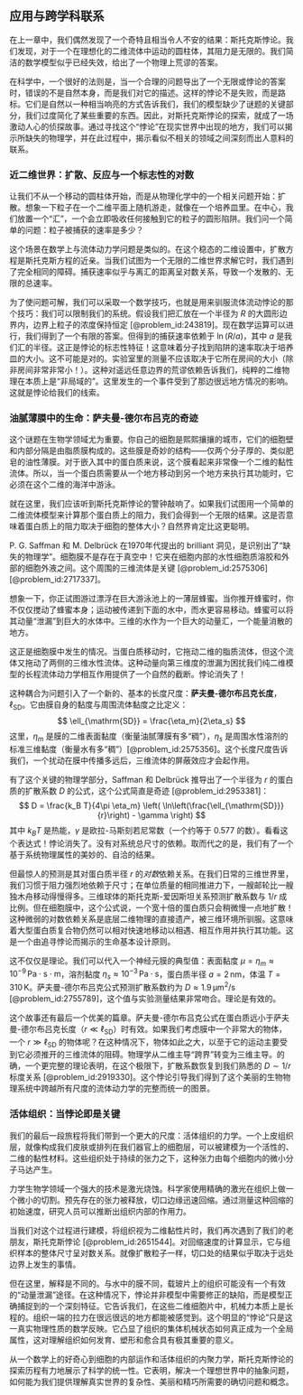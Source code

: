 ## 应用与跨学科联系

在上一章中，我们偶然发现了一个奇特且相当令人不安的结果：斯托克斯悖论。我们发现，对于一个在理想化的二维流体中运动的圆柱体，其阻力是无限的。我们简洁的数学模型似乎已经失效，给出了一个物理上荒谬的答案。

在科学中，一个很好的法则是，当一个合理的问题导出了一个无限或悖论的答案时，错误的不是自然本身，而是我们对它的描述。这样的悖论不是失败，而是路标。它们是自然以一种相当响亮的方式告诉我们，我们的模型缺少了谜题的关键部分，我们过度简化了某些重要的东西。因此，对斯托克斯悖论的探索，就成了一场激动人心的侦探故事。通过寻找这个“悖论”在现实世界中出现的地方，我们可以揭示所缺失的物理学，并在此过程中，揭示看似不相关的领域之间深刻而出人意料的联系。

### 近二维世界：扩散、反应与一个标志性的对数

让我们不从一个移动的圆柱体开始，而是从物理化学中的一个相关问题开始：扩散。想象一下粒子在一个二维平面上随机游走，就像在一个培养皿里。在中心，我们放置一个“汇”，一个会立即吸收任何接触到它的粒子的圆形陷阱。我们问一个简单的问题：粒子被捕获的速率是多少？

这个场景在数学上与流体动力学问题是类似的。在这个稳态的二维设置中，扩散方程是斯托克斯方程的近亲。当我们试图为一个无限的二维世界求解它时，我们遇到了完全相同的障碍。捕获速率似乎与离汇的距离呈对数关系，导致一个发散的、无限的总速率。

为了使问题可解，我们可以采取一个数学技巧，也就是用来驯服流体流动悖论的那个技巧：我们可以限制我们的系统。假设我们把汇放在一个半径为 $R$ 的大圆形边界内，边界上粒子的浓度保持恒定 [@problem_id:243819]。现在数学运算可以进行，我们得到了一个有限的答案。但得到的捕获速率依赖于 $\ln(R/a)$，其中 $a$ 是我们汇的半径。这正是悖论的标志性特征！这意味着分子找到陷阱的速率取决于培养皿的大小。这不可能是对的。实验室里的测量不应该取决于它所在房间的大小（除非房间非常非常小！）。这种对遥远任意边界的荒谬依赖告诉我们，纯粹的二维物理在本质上是“非局域的”。这里发生的一个事件受到了那边很远地方情况的影响。这就是悖论给我们的线索。

### 油腻薄膜中的生命：萨夫曼-德尔布吕克的奇迹

这个谜题在生物学领域尤为重要。你自己的细胞是熙熙攘攘的城市，它们的细胞壁和内部分隔是由脂质膜构成的。这些膜是奇妙的结构——仅两个分子厚的、类似肥皂的油性薄膜。对于嵌入其中的蛋白质来说，这个膜看起来非常像一个二维的黏性流体。所以，当一个蛋白质需要从一个地方移动到另一个地方来执行其功能时，它必须在这个二维的海洋中游泳。

就在这里，我们应该听到斯托克斯悖论的警钟敲响了。如果我们试图用一个简单的二维流体模型来计算那个蛋白质上的阻力，我们会得到一个无限的结果。这是否意味着蛋白质上的阻力取决于细胞的整体大小？自然界肯定比这更聪明。

P. G. Saffman 和 M. Delbrück 在1970年代提出的 brilliant 洞见，是识别出了“缺失的物理学”。细胞膜不是存在于真空中！它夹在细胞内部的水性细胞质溶胶和外部的细胞外液之间。这个周围的三维流体是关键 [@problem_id:2575306] [@problem_id:2717337]。

想象一下，你正试图游过漂浮在巨大游泳池上的一薄层蜂蜜。当你推开蜂蜜时，你不仅仅搅动了蜂蜜本身；运动被传递到下面的水中，而水更容易移动。蜂蜜可以将其动量“泄漏”到巨大的水体中。三维的水作为一个巨大的动量汇，一个能量消散的地方。

这正是细胞膜中发生的情况。当蛋白质移动时，它拖动二维的脂质流体，但这个流体又拖动了两侧的三维水性流体。这种动量向第三维度的泄漏为困扰我们纯二维模型的长程流体动力学相互作用提供了一个自然的截断。悖论消失了！

这种耦合为问题引入了一个新的、基本的长度尺度：**萨夫曼-德尔布吕克长度**，$\ell_{\mathrm{SD}}$。它由膜自身的黏度与周围流体黏度之比定义：
$$
\ell_{\mathrm{SD}} = \frac{\eta_m}{2\eta_s}
$$
这里，$\eta_m$ 是膜的二维表面黏度（衡量油腻薄膜有多“稠”），$\eta_s$ 是周围水性溶剂的标准三维黏度（衡量水有多“稠”）[@problem_id:2575356]。这个长度尺度告诉我们，一个扰动在膜中传播多远后，三维流体的屏蔽效应才会起作用。

有了这个关键的物理学部分，Saffman 和 Delbrück 推导出了一个半径为 $r$ 的蛋白质的扩散系数 $D$ 的公式，这个公式简直是奇迹 [@problem_id:2953381]：
$$
D = \frac{k_B T}{4\pi \eta_m} \left( \ln\left(\frac{\ell_{\mathrm{SD}}}{r}\right) - \gamma \right)
$$
其中 $k_B T$ 是热能，$\gamma$ 是欧拉-马斯刻若尼常数（一个约等于 0.577 的数）。看看这个表达式！悖论消失了。没有对系统总尺寸的依赖。取而代之的是，我们有了一个基于系统物理属性的美妙的、自洽的结果。

但最惊人的预测是其对蛋白质半径 $r$ 的*对数*依赖关系。在我们日常的三维世界里，我们习惯于阻力强烈地依赖于尺寸；在单位质量的相同推进力下，一艘邮轮比一艘独木舟移动得慢得多。三维球体的斯托克斯-爱因斯坦关系预测扩散系数与 $1/r$ 成比例。但在细胞膜中，这个公式说，一个宽十倍的蛋白质只会稍微慢一点地扩散！这种微弱的对数依赖关系是底层二维物理的直接遗产，被三维环境所驯服。这意味着大型蛋白质复合物仍然可以相对快速地移动以相遇、相互作用并执行其功能。这是一个由追寻悖论而揭示的生命基本设计原则。

这不仅仅是理论。我们可以代入一个神经元膜的典型值：表面黏度 $\mu = \eta_m \approx 10^{-9} \, \mathrm{Pa \cdot s \cdot m}$，溶剂黏度 $\eta_s \approx 10^{-3} \, \mathrm{Pa \cdot s}$，蛋白质半径 $a=2 \, \mathrm{nm}$，体温 $T=310 \, \mathrm{K}$。萨夫曼-德尔布吕克公式预测扩散系数约为 $D \approx 1.9 \, \mathrm{\mu m^2/s}$ [@problem_id:2755789]，这个值与实验测量结果非常吻合。理论是有效的。

这个故事还有最后一个优美的篇章。萨夫曼-德尔布吕克公式在蛋白质远小于萨夫曼-德尔布吕克长度（$r \ll \ell_{\mathrm{SD}}$）时有效。如果我们考虑膜中一个非常大的物体，一个 $r \gg \ell_{\mathrm{SD}}$ 的物体呢？在这种情况下，物体如此之大，以至于它的运动主要受到它必须推开的三维流体的阻碍。物理学从二维主导“跨界”转变为三维主导。的确，一个更完整的理论表明，在这个极限下，扩散系数恢复到我们熟悉的 $D \sim 1/r$ 标度关系 [@problem_id:2919330]。这个悖论引导我们得到了这个美丽的生物物理系统中跨越所有尺度的流体动力学的完整而统一的图景。

### 活体组织：当悖论即是关键

我们的最后一段旅程将我们带到一个更大的尺度：活体组织的力学。一个上皮组织层，就像构成我们皮肤或排列在我们器官上的细胞层，可以被建模为一个活性的、二维的黏性材料。这些组织处于持续的张力之下，这种张力由每个细胞内的微小分子马达产生。

力学生物学领域一个强大的技术是激光烧蚀。科学家使用精确的激光在组织上做一个微小的切割。预先存在的张力被释放，切口边缘迅速回缩。通过测量这种回缩的初始速度，研究人员可以推断出组织内部的作用力。

当我们对这个过程进行建模，将组织视为二维黏性片时，我们再次遇到了我们的老朋友，斯托克斯悖论 [@problem_id:2651544]。对回缩速度的计算显示，它与组织样本的整体尺寸呈对数关系。就像扩散粒子一样，切口处的结果似乎取决于远处边界上发生的事情。

但在这里，解释是不同的。与水中的膜不同，载玻片上的组织可能没有一个有效的“动量泄漏”途径。在这种情况下，悖论并非模型中需要修正的缺陷，而是模型正确捕捉到的一个深刻特征。它告诉我们，在这些二维细胞片中，机械力本质上是长程的。组织一端的拉力在很远很远的地方都能被感觉到。这个明显的“悖论”只是这一真实物理性质的数学反映。它凸显了组织的集体机械状态如何真正成为一个全局属性，这对理解组织如何发育、塑形和愈合具有极其重要的意义。

从一个数学上的好奇心到细胞的内部运作和活体组织的内聚力学，斯托克斯悖论的探索历程有力地展示了科学的统一性。它表明，解决一个理想世界中的抽象问题，如何能为我们提供理解真实世界的复杂性、美丽和精巧所需要的确切问题和概念。